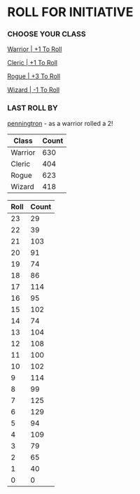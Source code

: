 # ROLL FOR INITIATIVE
### CHOOSE YOUR CLASS

[Warrior | +1 To Roll](https://github.com/benjaminsampica/benjaminsampica/issues/new?title=roll%7Cwarrior&body=Just+click+%27Submit+new+issue%27.)

[Cleric | +1 To Roll](https://github.com/benjaminsampica/benjaminsampica/issues/new?title=roll%7Ccleric&body=Just+click+%27Submit+new+issue%27.)

[Rogue | +3 To Roll](https://github.com/benjaminsampica/benjaminsampica/issues/new?title=roll%7Crogue&body=Just+click+%27Submit+new+issue%27.)

[Wizard | -1 To Roll](https://github.com/benjaminsampica/benjaminsampica/issues/new?title=roll%7Cwizard&body=Just+click+%27Submit+new+issue%27.)
### LAST ROLL BY
[penningtron](https://www.github.com/penningtron) - as a warrior rolled a 2!

|Class|Count|
|-|-|
|Warrior|630|
|Cleric|404|
|Rogue|623|
|Wizard|418|

|Roll|Count|
|-|-|
|23|29
|22|39
|21|103
|20|91
|19|74
|18|86
|17|114
|16|95
|15|102
|14|74
|13|104
|12|108
|11|100
|10|102
|9|114
|8|99
|7|125
|6|129
|5|94
|4|109
|3|79
|2|65
|1|40
|0|0
